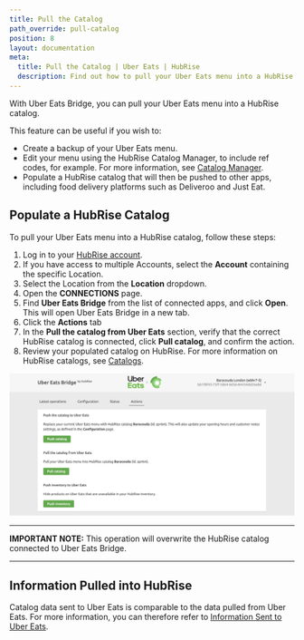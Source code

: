 ```yaml
---
title: Pull the Catalog
path_override: pull-catalog
position: 8
layout: documentation
meta:
  title: Pull the Catalog | Uber Eats | HubRise
  description: Find out how to pull your Uber Eats menu into a HubRise catalog, how items and options are converted, and which features are supported.
---
```


With Uber Eats Bridge, you can pull your Uber Eats menu into a HubRise catalog.

This feature can be useful if you wish to:

- Create a backup of your Uber Eats menu.
- Edit your menu using the HubRise Catalog Manager, to include ref codes, for example. For more information, see [Catalog Manager](/apps/catalog-manager/overview).
- Populate a HubRise catalog that will then be pushed to other apps, including food delivery platforms such as Deliveroo and Just Eat.

## Populate a HubRise Catalog

To pull your Uber Eats menu into a HubRise catalog, follow these steps:

1. Log in to your [HubRise account](https://manager.hubrise.com).
1. If you have access to multiple Accounts, select the **Account** containing the specific Location.
1. Select the Location from the **Location** dropdown.
1. Open the **CONNECTIONS** page.
1. Find **Uber Eats Bridge** from the list of connected apps, and click **Open**. This will open Uber Eats Bridge in a new tab.
1. Click the **Actions** tab
1. In the **Pull the catalog from Uber Eats** section, verify that the correct HubRise catalog is connected, click **Pull catalog**, and confirm the action.
1. Review your populated catalog on HubRise. For more information on HubRise catalogs, see [Catalogs](/docs/catalog).

![Manual Catalog Push on HubRise](./images/025-2x-uber-eats-actions-page.png)

---

**IMPORTANT NOTE:** This operation will overwrite the HubRise catalog connected to Uber Eats Bridge.

---

## Information Pulled into HubRise

Catalog data sent to Uber Eats is comparable to the data pulled from Uber Eats. For more information, you can therefore refer to [Information Sent to Uber Eats](/apps/uber-eats/push-catalog#information-sent-to-uber-eats).
